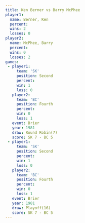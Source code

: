 ```yaml
---
title: Ken Berner vs Barry McPhee
player1:             
  name: Berner, Ken  
  percent:           
  wins: 2            
  losses: 0          
player2:             
  name: McPhee, Barry
  percent:           
  wins: 0            
  losses: 2          
games:
 - player1:          
     team: 'SK'      
     position: Second
     percent:        
     win: 1          
     loss: 0         
   player2:          
     team: 'BC'      
     position: Fourth
     percent:        
     win: 0          
     loss: 1         
   event: Brier        
   year: 1981          
   draw: Round Robin(7)
   score: SK 7 - BC 5  
 - player1:          
     team: 'SK'      
     position: Second
     percent:        
     win: 1          
     loss: 0         
   player2:          
     team: 'BC'      
     position: Fourth
     percent:        
     win: 0          
     loss: 1         
   event: Brier      
   year: 1981        
   draw: Playoff(16) 
   score: SK 7 - BC 5
---
```

